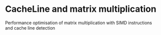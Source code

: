 CacheLine and matrix multiplication
=========

Performance optimisation of matrix multiplication with SIMD instructions and cache line detection 
